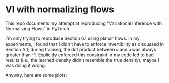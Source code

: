 # VI with normalizing flows

This repo documents my attempt at reproducing "Variational Inference with Normalizing Flows" in PyTorch. 

I'm only trying to reproduce Section 6.1 using planar flows. In my experiments, I found that I didn't have to enforce invertibility as discussed in Section A.1; during training, the dot product between `w` and `u` was always greater than -1. Explicitly enforced this constraint in my code led to bad results (i.e., the learned density didn't resemble the true density); maybe I was doing it wrong.

Anyway, here are some plots:

